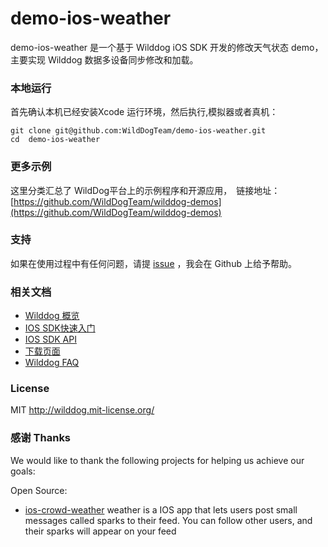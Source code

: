 # demo-ios-weather
demo-ios-weather 是一个基于 Wilddog iOS SDK 开发的修改天气状态 demo，主要实现 Wilddog 数据多设备同步修改和加载。

### 本地运行

首先确认本机已经安装Xcode 运行环境，然后执行,模拟器或者真机：
```
git clone git@github.com:WildDogTeam/demo-ios-weather.git
cd  demo-ios-weather
```
### 更多示例

这里分类汇总了 WildDog平台上的示例程序和开源应用，　链接地址：[https://github.com/WildDogTeam/wilddog-demos](https://github.com/WildDogTeam/wilddog-demos)

### 支持
如果在使用过程中有任何问题，请提 [issue](https://github.com/WildDogTeam/demo-ios-weather/issues) ，我会在 Github 上给予帮助。

### 相关文档

* [Wilddog 概览](https://z.wilddog.com/overview/introduction)
* [IOS SDK快速入门](https://z.wilddog.com/ios/quickstart)
* [IOS SDK API](https://z.wilddog.com/ios/api)
* [下载页面](https://www.wilddog.com/download/)
* [Wilddog FAQ](https://z.wilddog.com/questions)


### License
MIT
http://wilddog.mit-license.org/

### 感谢 Thanks

We would like to thank the following projects for helping us achieve our goals:

Open Source:

* [ios-crowd-weather](https://github.com/firebase/ios-crowd-weather) weather is a IOS app that lets users post small messages called sparks to their feed. You can follow other users, and their sparks will appear on your feed